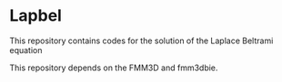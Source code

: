 # Lapbel
This repository contains codes for the solution of the Laplace Beltrami equation 

This repository depends on the FMM3D and fmm3dbie.
